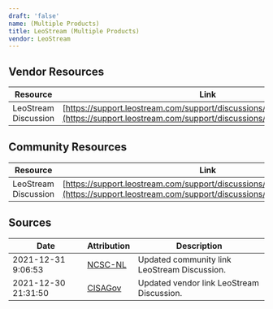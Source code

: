 ```yaml
---
draft: 'false'
name: (Multiple Products)
title: LeoStream (Multiple Products)
vendor: LeoStream
---
```


## Vendor Resources
| Resource | Link |
| --- | --- |
| LeoStream Discussion | [https://support.leostream.com/support/discussions/topics/66000507567](https://support.leostream.com/support/discussions/topics/66000507567) |

## Community Resources
| Resource | Link |
| --- | --- |
| LeoStream Discussion | [https://support.leostream.com/support/discussions/topics/66000507567](https://support.leostream.com/support/discussions/topics/66000507567) |


## Sources
| Date | Attribution | Description |
| --- | --- | --- |
| 2021-12-31 9:06:53 | [NCSC-NL](https://github.com/NCSC-NL/log4shell/blob/main/software/README.md) | Updated community link LeoStream Discussion.  |
| 2021-12-30 21:31:50 | [CISAGov](https://raw.githubusercontent.com/cisagov/log4j-affected-db/develop/README.md) | Updated vendor link LeoStream Discussion.  |
